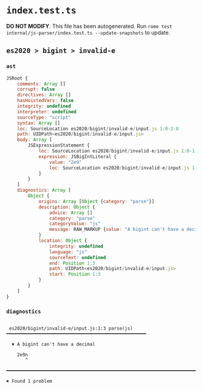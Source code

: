 # `index.test.ts`

**DO NOT MODIFY**. This file has been autogenerated. Run `rome test internal/js-parser/index.test.ts --update-snapshots` to update.

## `es2020 > bigint > invalid-e`

### `ast`

```javascript
JSRoot {
	comments: Array []
	corrupt: false
	directives: Array []
	hasHoistedVars: false
	integrity: undefined
	interpreter: undefined
	sourceType: "script"
	syntax: Array []
	loc: SourceLocation es2020/bigint/invalid-e/input.js 1:0-2:0
	path: UIDPath<es2020/bigint/invalid-e/input.js>
	body: Array [
		JSExpressionStatement {
			loc: SourceLocation es2020/bigint/invalid-e/input.js 1:0-1:4
			expression: JSBigIntLiteral {
				value: "2e9"
				loc: SourceLocation es2020/bigint/invalid-e/input.js 1:0-1:4
			}
		}
	]
	diagnostics: Array [
		Object {
			origins: Array [Object {category: "parse"}]
			description: Object {
				advice: Array []
				category: "parse"
				categoryValue: "js"
				message: RAW_MARKUP {value: "A bigint can't have a decimal"}
			}
			location: Object {
				integrity: undefined
				language: "js"
				sourceText: undefined
				end: Position 1:3
				path: UIDPath<es2020/bigint/invalid-e/input.js>
				start: Position 1:3
			}
		}
	]
}
```

### `diagnostics`

```

 es2020/bigint/invalid-e/input.js:1:3 parse(js) ━━━━━━━━━━━━━━━━━━━━━━━━━━━━━━━━━━━━━━━━━━━━━━━━━━━━

  ✖ A bigint can't have a decimal

    2e9n
       ^

━━━━━━━━━━━━━━━━━━━━━━━━━━━━━━━━━━━━━━━━━━━━━━━━━━━━━━━━━━━━━━━━━━━━━━━━━━━━━━━━━━━━━━━━━━━━━━━━━━━━

✖ Found 1 problem

```
